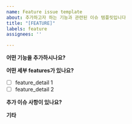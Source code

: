 ```yaml
---
name: Feature issue template
about: 추가하고자 하는 기능과 관련된 이슈 템플릿입니다
title: "[FEATURE]"
labels: feature
assignees: ''

---
```


**어떤 기능을 추가하시나요?**

**어떤 세부 features가 있나요?**
- [ ] feature_detail 1
- [ ] feature_detail 2

**추가 이슈 사항이 있나요?**

**기타**
